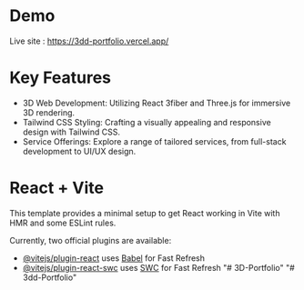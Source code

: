 # Demo
Live site : https://3dd-portfolio.vercel.app/


# Key Features

* 3D Web Development: Utilizing React 3fiber and Three.js for immersive 3D rendering.
* Tailwind CSS Styling: Crafting a visually appealing and responsive design with Tailwind CSS.
* Service Offerings: Explore a range of tailored services, from full-stack development to UI/UX design.


# React + Vite

This template provides a minimal setup to get React working in Vite with HMR and some ESLint rules.

Currently, two official plugins are available:

- [@vitejs/plugin-react](https://github.com/vitejs/vite-plugin-react/blob/main/packages/plugin-react/README.md) uses [Babel](https://babeljs.io/) for Fast Refresh
- [@vitejs/plugin-react-swc](https://github.com/vitejs/vite-plugin-react-swc) uses [SWC](https://swc.rs/) for Fast Refresh
"# 3D-Portfolio" 
"# 3dd-Portfolio" 
